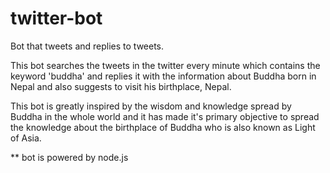 # twitter-bot
Bot that tweets and replies to tweets.

This bot searches the tweets in the twitter every minute which contains the keyword 'buddha' and replies it with the information about Buddha born in Nepal and also suggests to visit his birthplace, Nepal.

This bot is greatly inspired by the wisdom and knowledge spread by Buddha in the whole world and it has made it's primary objective to spread the knowledge about the birthplace of Buddha who is also known as Light of Asia.

** bot is powered by node.js